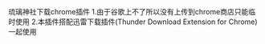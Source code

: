 琉璃神社下载chrome插件
1.由于谷歌上不了所以没有上传到chrome商店只能临时使用
2.本插件搭配迅雷下载插件(Thunder Download Extension for Chrome)一起使用
